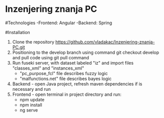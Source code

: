 # Inzenjering znanja PC
 
#Technologies
 -Frontend: Angular
 -Backend: Spring

#Installation
 1. Clone the repository https://github.com/vladakac/Inzenjering-znanja-PC.git
 2. Positioning to the develop branch using command git checkout develop and pull code using git pull command
 3. Run fuseki server, with dataset labeled "iz" and import files "classes_xml" and "instances_xml"
	- "pc_purpose_fcl" file describes fuzzy logic
	- "malfunctions.net" file describes bayes logic
 4. Backend - open Java project, refresh maven dependencies if is necessary and run 
 5. Frontend - open terminal in project directory and run:
 	- npm update
 	- npm install
 	- ng serve
  